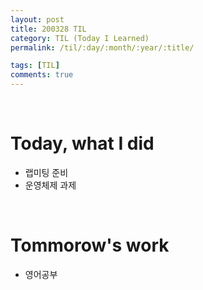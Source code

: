 ```yaml
---
layout: post
title: 200328 TIL
category: TIL (Today I Learned)
permalink: /til/:day/:month/:year/:title/

tags: [TIL]
comments: true
---
```

<br/>

# Today, what I did
- 랩미팅 준비
- 운영체제 과제

<br/>

# Tommorow's work
- 영어공부
